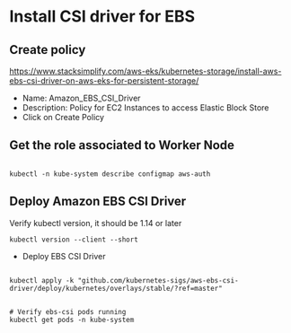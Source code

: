 # Install CSI driver for EBS

## Create policy

https://www.stacksimplify.com/aws-eks/kubernetes-storage/install-aws-ebs-csi-driver-on-aws-eks-for-persistent-storage/

- Name: Amazon_EBS_CSI_Driver
- Description: Policy for EC2 Instances to access Elastic Block Store
- Click on Create Policy

## Get the role associated to Worker Node
 ```shell

kubectl -n kube-system describe configmap aws-auth

```

## Deploy Amazon EBS CSI Driver
Verify kubectl version, it should be 1.14 or later

```shell
kubectl version --client --short

```

- Deploy EBS CSI Driver

```shell

kubectl apply -k "github.com/kubernetes-sigs/aws-ebs-csi-driver/deploy/kubernetes/overlays/stable/?ref=master"


# Verify ebs-csi pods running
kubectl get pods -n kube-system

```



